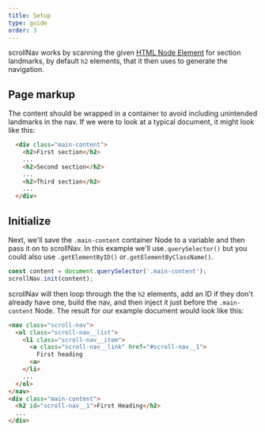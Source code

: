 ```yaml
---
title: Setup
type: guide
order: 3
---
```


scrollNav works by scanning the given [HTML Node Element](tktktk) for section
landmarks, by default `h2` elements, that it then uses to generate the
navigation.

## Page markup

The content should be wrapped in a container to avoid including unintended
landmarks in the nav. If we were to look at a typical document, it might look
like this:

```html
  <div class="main-content">
    <h2>First section</h2>
    ...
    <h2>Second section</h2>
    ...
    <h2>Third section</h2>
    ...
  </div>
```

## Initialize

Next, we'll save the `.main-content` container Node to a variable and then pass
it on to scrollNav. In this example we'll use`.querySelector()` but you could
also use `.getElementByID()` or`.getElementByClassName()`.

```js
const content = document.querySelector('.main-content');
scrollNav.init(content);
```

scrollNav will then loop through the the `h2` elements, add an ID if they don't
already have one, build the nav, and then inject it just before the
`.main-content` Node. The result for our example document would look like this:

```html
<nav class="scroll-nav">
  <ol class="scroll-nav__list">
    <li class="scroll-nav__item">
      <a class="scroll-nav__link" href="#scroll-nav__1">
        First heading
      <a>
    </li>
    ...
  </ol>
</nav>
<div class="main-content">
  <h2 id="scroll-nav__1">First Heading</h2>
  ...
</div>
```
